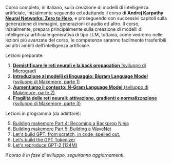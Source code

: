 Corso completo, in italiano, sulla creazione di modelli di intelligenza artificiale, inizialmente seguendo ed adattando il corso di **Andrej Karpathy** [**Neural Networks: Zero to Hero**](https://karpathy.ai/zero-to-hero.html), e proseguendo con successivi capitoli sulla generazione di immagini, generazioni di audio ed altro. Il corso, inizialmente, prepara principalmente sulla creazione di modelli di intelligenza artificiale generativa di tipo LLM, tuttavia, come vedremo nelle lezioni più avanzate del corso, le competenze saranno facilmente trasferibili ad altri ambiti dell'intelligenza artificiale.

Lezioni preparate:  
1. [**Demistificare le reti neurali e la back propagation** (sviluppo di Micrograd)](Lezioni/Lezione%201%20-%20Reti%20Neurali%20e%20Back%20Propagation.ipynb)
2. [**Introduzione ai modelli di linguaggio: Bigram Language Model** (sviluppo di Makemore, parte 1)](Lezioni/Lezione%202%20-%20Bigram%20Language%20Model.ipynb)
3. [**Aumentiamo il contesto: N-Gram Language Model** (sviluppo di Makemore, parte 2)](Lezioni/Lezione%203%20-%20N-Gram%20Language%20Model.ipynb)
4. [**Fragilità delle reti neurali: attivazione, gradienti e normalizzazione** (sviluppo di Makemore, parte 3)](Lezioni/Lezione%204%20-%20Fragilità%20e%20BatchNorm.ipynb)

Lezioni in programma (da adattare):  

5. [Building makemore Part 4: Becoming a Backprop Ninja](https://youtu.be/q8SA3rM6ckI)
6. [Building makemore Part 5: Building a WaveNet](https://youtu.be/t3YJ5hKiMQ0)
7. [Let's build GPT: from scratch, in code, spelled out.](https://www.youtube.com/watch?v=kCc8FmEb1nY)
8. [Let's build the GPT Tokenizer](https://youtu.be/zduSFxRajkE)
9. [Let's reproduce GPT-2 (124M)](https://youtu.be/l8pRSuU81PU?si=5TDdPC9XpjtFbSzp)

*Il corso è in fase di sviluppo, seguiranno aggiornamenti.*
